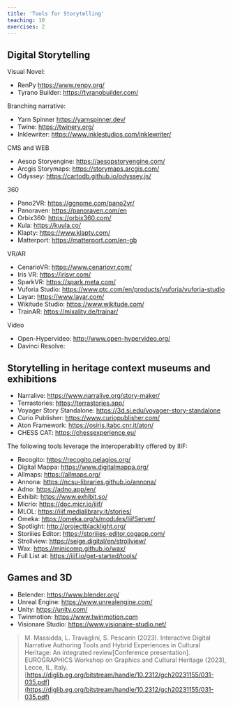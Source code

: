 ```yaml
---
title: 'Tools for Storytelling'
teaching: 10
exercises: 2
---
```

## Digital Storytelling

Visual Novel:
- RenPy https://www.renpy.org/
- Tyrano Builder: https://tyranobuilder.com/

Branching narrative:
- Yarn Spinner https://yarnspinner.dev/
- Twine: https://twinery.org/
- Inklewriter: https://www.inklestudios.com/inklewriter/

CMS and WEB
- Aesop Storyengine: https://aesopstoryengine.com/ 
- Arcgis Storymaps: https://storymaps.arcgis.com/ 
- Odyssey: https://cartodb.github.io/odyssey.js/

360
- Pano2VR: https://ggnome.com/pano2vr/
- Panoraven: https://panoraven.com/en
- Orbix360: https://orbix360.com/
- Kula: https://kuula.co/
- Klapty: https://www.klapty.com/
- Matterport: https://matterport.com/en-gb

VR/AR
- CenarioVR: https://www.cenariovr.com/
- Iris VR: https://irisvr.com/
- SparkVR: https://spark.meta.com/
- Vuforia Studio: https://www.ptc.com/en/products/vuforia/vuforia-studio
- Layar: https://www.layar.com/
- Wikitude Studio: https://www.wikitude.com/
- TrainAR: https://mixality.de/trainar/






Video
- Open-Hypervideo: http://www.open-hypervideo.org/
- Davinci Resolve: 

## Storytelling in heritage context museums and exhibitions
- Narralive: https://www.narralive.org/story-maker/ 
- Terrastories: https://terrastories.app/
- Voyager Story Standalone: https://3d.si.edu/voyager-story-standalone
- Curio Publisher: https://www.curiopublisher.com/
- Aton Framework: https://osiris.itabc.cnr.it/aton/
- CHESS CAT: https://chessexperience.eu/

The following tools leverage the interoperability offered by IIIF:

- Recogito: https://recogito.pelagios.org/
- Digital Mappa: https://www.digitalmappa.org/
- Allmaps: https://allmaps.org/
- Annona: https://ncsu-libraries.github.io/annona/
- Adno: https://adno.app/en/ 
- Exhibit: https://www.exhibit.so/
- Micrio: https://doc.micr.io/iiif/
- MLOL: https://iiif.medialibrary.it/stories/
- Omeka: https://omeka.org/s/modules/IiifServer/
- Spotlight: http://projectblacklight.org/ 
- Storiiies Editor: https://storiiies-editor.cogapp.com/ 
- Strollview: https://seige.digital/en/strollview/
- Wax: https://minicomp.github.io/wax/
- Full List at: https://iiif.io/get-started/tools/



## Games and 3D
- Belender: https://www.blender.org/
- Unreal Engine: https://www.unrealengine.com/ 
- Unity: https://unity.com/
- Twinmotion: https://www.twinmotion.com
- Visionare Studio: https://www.visionaire-studio.net/ 


> M. Massidda, L. Travaglini, S. Pescarin (2023). Interactive Digital Narrative Authoring Tools and Hybrid Experiences in Cultural Heritage: An integrated review[Conference presentation]. EUROGRAPHICS Workshop on Graphics and Cultural Heritage (2023), Lecce, IL, Italy. [https://diglib.eg.org/bitstream/handle/10.2312/gch20231155/031-035.pdf](https://diglib.eg.org/bitstream/handle/10.2312/gch20231155/031-035.pdf)



